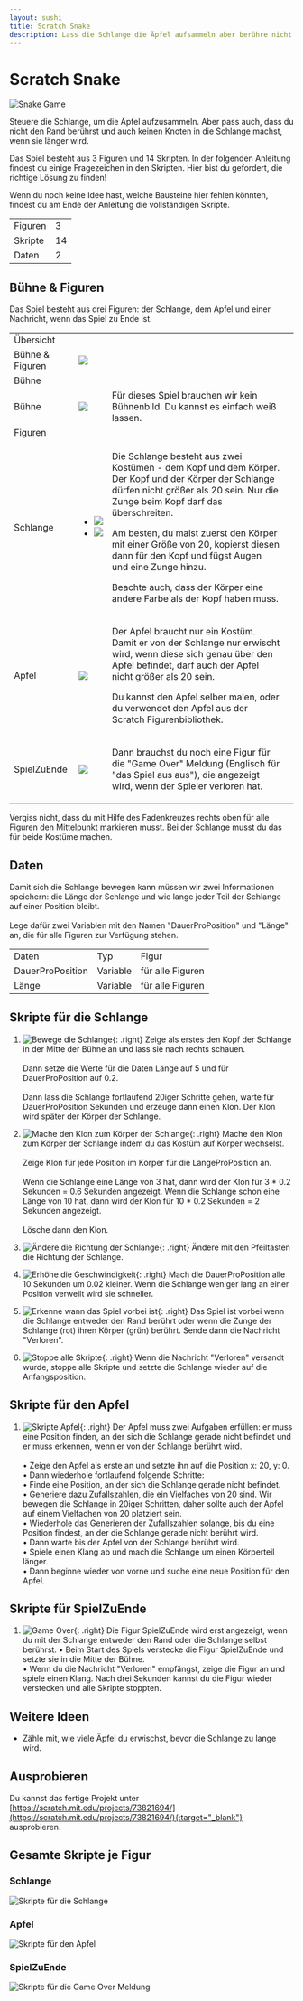 ```yaml
---
layout: sushi
title: Scratch Snake
description: Lass die Schlange die Äpfel aufsammeln aber berühre nicht den Rand und verwickle dich nicht, wenn die Schlange länger wird.
---
```


# Scratch Snake

<div class="row sushi-intro">
	<div class="col-sm-6"><img alt="Snake Game" src="scratch-snake/snake-game.png" /></div>
	<div class="col-sm-6">
		<p>Steuere die Schlange, um die Äpfel aufzusammeln. Aber pass auch, dass du nicht den Rand berührst und auch keinen Knoten in die Schlange machst, wenn sie länger wird.</p>
		<p>Das Spiel besteht aus 3 Figuren und 14 Skripten. In der folgenden Anleitung findest du einige Fragezeichen in den Skripten. Hier bist du gefordert, die richtige Lösung zu finden!</p>
		<p>Wenn du noch keine Idee hast, welche Bausteine hier fehlen könnten, findest du am Ende der Anleitung die vollständigen Skripte.</p>
		<table class="table sushi-stats">
			<tbody>
				<tr>
					<td>Figuren</td>
					<td>3</td>
				</tr>
				<tr>
					<td>Skripte</td>
					<td>14</td>
				</tr>
				<tr>
					<td>Daten</td>
					<td>2</td>
				</tr>
			</tbody>
		</table>
	</div>
</div>

## Bühne & Figuren

Das Spiel besteht aus drei Figuren: der Schlange, dem Apfel und einer Nachricht, wenn das Spiel zu Ende ist.

<table class="table sushi-overview">
	<tr class="subtitle">
		<td colspan="3">Übersicht</td>
	</tr>
	<tr>
		<td>Bühne & Figuren</td>
		<td colspan="2"><img src="scratch-snake/overview.png" class="sushi-sprites-overview" /></td>
	</tr>
	<tr class="subtitle">
		<td colspan="3">Bühne</td>
	</tr>
	<tr>
		<td>Bühne</td>
		<td><img src="scratch-snake/buehne.png" /></td>
		<td>Für dieses Spiel brauchen wir kein Bühnenbild. Du kannst es einfach weiß lassen.</td>
		<td></td>
	</tr>
	<tr class="subtitle">
		<td colspan="4">Figuren</td>
	</tr>
	<tr>
		<td>Schlange</td>
		<td>
			<ul class="sushi-customes">
				<li><img src="scratch-snake/figur-schlange-kopf.png" /></li>
				<li><img src="scratch-snake/figur-schlange-koerper.png" /></li>
			</ul>
		</td>
		<td>
			<p>Die Schlange besteht aus zwei Kostümen - dem Kopf und dem Körper. Der Kopf und der Körper der Schlange dürfen nicht größer als 20 sein. Nur die Zunge beim Kopf darf das überschreiten.</p>
			<p>Am besten, du malst zuerst den Körper mit einer Größe von 20, kopierst diesen dann für den Kopf und fügst Augen und eine Zunge hinzu.</p>
			<p>Beachte auch, dass der Körper eine andere Farbe als der Kopf haben muss.</p>
		</td>
		<td><a href="scratch-snake/Schlange.sprite2"></a></td>
	</tr>
	<tr>
		<td>Apfel</td>
		<td><img src="scratch-snake/figur-apfel.png" /></td>
		<td>
			<p>Der Apfel braucht nur ein Kostüm. Damit er von der Schlange nur erwischt wird, wenn diese sich genau über den Apfel befindet, darf auch der Apfel nicht größer als 20 sein.</p>
			<p>Du kannst den Apfel selber malen, oder du verwendet den Apfel aus der Scratch Figurenbibliothek.</p>
		</td>
		<td><a href="scratch-snake/Apfel.sprite2"></a></td>
	</tr>
	<tr>
		<td>SpielZuEnde</td>
		<td><img src="scratch-snake/figur-game-over.png" /></td>
		<td>
			<p>Dann brauchst du noch eine Figur für die "Game Over" Meldung (Englisch für "das Spiel aus aus"), die angezeigt wird, wenn der Spieler verloren hat.</p>
		</td>
		<td><a href="scratch-snake/SpielZuEnde.sprite2"></a></td>
	</tr>
</table>

<p class="tip">Vergiss nicht, dass du mit Hilfe des Fadenkreuzes rechts oben für alle Figuren den Mittelpunkt markieren musst. Bei der Schlange musst du das für beide Kostüme machen.</p>

## Daten

Damit sich die Schlange bewegen kann müssen wir zwei Informationen speichern: die Länge der Schlange und wie lange jeder Teil der Schlange auf einer Position bleibt.<br /><br />
Lege dafür zwei Variablen mit den Namen "DauerProPosition" und "Länge" an, die für alle Figuren zur Verfügung stehen.

<table class="table sushi-overview">
	<tr class="subtitle">
		<td>Daten</td>
		<td>Typ</td>
		<td>Figur</td>
	</tr>
	<tr>
		<td>DauerProPosition</td>
		<td>Variable</td>
		<td>für alle Figuren</td>
	</tr>
	<tr>
		<td>Länge</td>
		<td>Variable</td>
		<td>für alle Figuren</td>
	</tr>
</table>

## Skripte für die Schlange

1. ![Bewege die Schlange](scratch-snake/skript-schlange-1.png){: .right}
Zeige als erstes den Kopf der Schlange in der Mitte der Bühne an und lass sie nach rechts schauen.<br /><br />
Dann setze die Werte für die Daten Länge auf 5 und für DauerProPosition auf 0.2.<br /><br />
Dann lass die Schlange fortlaufend 20iger Schritte gehen, warte für DauerProPosition Sekunden und erzeuge dann einen Klon. Der Klon wird später der Körper der Schlange.

2. ![Mache den Klon zum Körper der Schlange](scratch-snake/skript-schlange-2.png){: .right}
Mache den Klon zum Körper der Schlange indem du das Kostüm auf Körper wechselst.<br /><br />
Zeige Klon für jede Position im Körper für die LängeProPosition an.<br /><br />
Wenn die Schlange eine Länge von 3 hat, dann wird der Klon für 3 * 0.2 Sekunden = 0.6 Sekunden angezeigt. Wenn die Schlange schon eine Länge von 10 hat,
dann wird der Klon für 10 * 0.2 Sekunden = 2 Sekunden angezeigt.<br /><br />
Lösche dann den Klon.

3. ![Ändere die Richtung der Schlange](scratch-snake/skript-schlange-3.png){: .right}
Ändere mit den Pfeiltasten die Richtung der Schlange.

4. ![Erhöhe die Geschwindigkeit](scratch-snake/skript-schlange-4.png){: .right}
Mach die DauerProPosition alle 10 Sekunden um 0.02 kleiner. Wenn die Schlange weniger lang an einer Position verweilt wird sie schneller.

5. ![Erkenne wann das Spiel vorbei ist](scratch-snake/skript-schlange-5.png){: .right}
Das Spiel ist vorbei wenn die Schlange entweder den Rand berührt oder wenn die Zunge der Schlange (rot) ihren Körper (grün) berührt. Sende dann die Nachricht "Verloren".

6. ![Stoppe alle Skripte](scratch-snake/skript-schlange-6.png){: .right}
Wenn die Nachricht "Verloren" versandt wurde, stoppe alle Skripte und setzte die Schlange wieder auf die Anfangsposition.

## Skripte für den Apfel

1. ![Skripte Apfel](scratch-snake/skript-apfel-1.png){: .right}
Der Apfel muss zwei Aufgaben erfüllen: er muss eine Position finden, an der sich die Schlange gerade nicht befindet und er muss erkennen, wenn er von der Schlange berührt wird.<br /><br />
  • Zeige den Apfel als erste an und setzte ihn auf die Position x: 20, y: 0.<br />
  • Dann wiederhole fortlaufend folgende Schritte:<br />
    • Finde eine Position, an der sich die Schlange gerade nicht befindet.<br />
    • Generiere dazu Zufallszahlen, die ein Vielfaches von 20 sind. Wir bewegen die Schlange in 20iger Schritten, daher sollte auch der Apfel auf einem Vielfachen von 20 platziert sein.<br />
    • Wiederhole das Generieren der Zufallszahlen solange, bis du eine Position findest, an der die Schlange gerade nicht berührt wird.<br />
	• Dann warte bis der Apfel von der Schlange berührt wird.<br />
	• Spiele einen Klang ab und mach die Schlange um einen Körperteil länger.<br />
	• Dann beginne wieder von vorne und suche eine neue Position für den Apfel.

## Skripte für SpielZuEnde

1. ![Game Over](scratch-snake/skript-game-over-1.png){: .right}
Die Figur SpielZuEnde wird erst angezeigt, wenn du mit der Schlange entweder den Rand oder die Schlange selbst berührst.
  • Beim Start des Spiels verstecke die Figur SpielZuEnde und setzte sie in die Mitte der Bühne.<br />
  • Wenn du die Nachricht "Verloren" empfängst, zeige die Figur an und spiele einen Klang. Nach drei Sekunden kannst du die Figur wieder verstecken und alle Skripte stoppten.

## Weitere Ideen

* Zähle mit, wie viele Äpfel du erwischst, bevor die Schlange zu lange wird.

## Ausprobieren

Du kannst das fertige Projekt unter [https://scratch.mit.edu/projects/73821694/](https://scratch.mit.edu/projects/73821694/){:target="_blank"} ausprobieren.

## Gesamte Skripte je Figur

### Schlange

![Skripte für die Schlange](scratch-snake/skript-schlange.png)

### Apfel

![Skripte für den Apfel](scratch-snake/skript-apfel.png)

### SpielZuEnde

![Skripte für die Game Over Meldung](scratch-snake/skript-game-over.png)